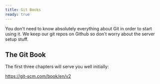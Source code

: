 ```yaml
---
title: Git Books
ready: true
---
```


You don't need to know absolutely everything about Git in order to start using it. We keep our git repos on Github so don't worry about the server setup stuff.

## The Git Book

The first three chapters will serve you well initially:

https://git-scm.com/book/en/v2
